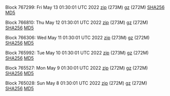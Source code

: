 Block 767299: Fri May 13 01:30:01 UTC 2022 [zip](https://files.01coin.io/mainnet/2022-05-13/bootstrap.dat.zip) (273M) [gz](https://files.01coin.io/mainnet/2022-05-13/bootstrap.dat.tar.gz) (272M) [SHA256](https://files.01coin.io/mainnet/2022-05-13/sha256.txt) [MD5](https://files.01coin.io/mainnet/2022-05-13/md5.txt)

Block 766810: Thu May 12 01:30:01 UTC 2022 [zip](https://files.01coin.io/mainnet/2022-05-12/bootstrap.dat.zip) (273M) [gz](https://files.01coin.io/mainnet/2022-05-12/bootstrap.dat.tar.gz) (272M) [SHA256](https://files.01coin.io/mainnet/2022-05-12/sha256.txt) [MD5](https://files.01coin.io/mainnet/2022-05-12/md5.txt)

Block 766306: Wed May 11 01:30:01 UTC 2022 [zip](https://files.01coin.io/mainnet/2022-05-11/bootstrap.dat.zip) (273M) [gz](https://files.01coin.io/mainnet/2022-05-11/bootstrap.dat.tar.gz) (272M) [SHA256](https://files.01coin.io/mainnet/2022-05-11/sha256.txt) [MD5](https://files.01coin.io/mainnet/2022-05-11/md5.txt)

Block 765992: Tue May 10 01:30:01 UTC 2022 [zip](https://files.01coin.io/mainnet/2022-05-10/bootstrap.dat.zip) (273M) [gz](https://files.01coin.io/mainnet/2022-05-10/bootstrap.dat.tar.gz) (272M) [SHA256](https://files.01coin.io/mainnet/2022-05-10/sha256.txt) [MD5](https://files.01coin.io/mainnet/2022-05-10/md5.txt)

Block 765527: Mon May  9 01:30:01 UTC 2022 [zip](https://files.01coin.io/mainnet/2022-05-09/bootstrap.dat.zip) (272M) [gz](https://files.01coin.io/mainnet/2022-05-09/bootstrap.dat.tar.gz) (272M) [SHA256](https://files.01coin.io/mainnet/2022-05-09/sha256.txt) [MD5](https://files.01coin.io/mainnet/2022-05-09/md5.txt)

Block 765028: Sun May  8 01:30:01 UTC 2022 [zip](https://files.01coin.io/mainnet/2022-05-08/bootstrap.dat.zip) (272M) [gz](https://files.01coin.io/mainnet/2022-05-08/bootstrap.dat.tar.gz) (272M) [SHA256](https://files.01coin.io/mainnet/2022-05-08/sha256.txt) [MD5](https://files.01coin.io/mainnet/2022-05-08/md5.txt)
